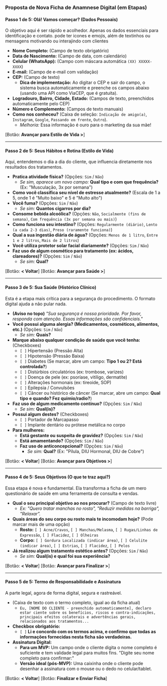

### Proposta de Nova Ficha de Anamnese Digital (em Etapas)

#### **Passo 1 de 5: Olá! Vamos começar? (Dados Pessoais)**

O objetivo aqui é ser rápido e acolhedor. Apenas os dados essenciais para identificação e contato. pode ter icones e emojis, além de textinhos ou mensagens motivando ou interajindo com clientes

* **Nome Completo:** (Campo de texto obrigatório)
* **Data de Nascimento:** (Campo de data, com calendário)
* **Celular (WhatsApp):** (Campo com máscara automática `(XX) XXXXX-XXXX`)
* **E-mail:** (Campo de e-mail com validação)
* **CEP:** (Campo de texto)
    * **Dica de implementação:** Ao digitar o CEP e sair do campo, o sistema busca automaticamente e preenche os campos abaixo (usando uma API como ViaCEP, que é gratuita).
* **Logradouro, Bairro, Cidade, Estado:** (Campos de texto, preenchidos automaticamente pelo CEP)
* **Número e Complemento:** (Campos de texto manuais)
* **Como nos conheceu?** (Caixa de seleção: `Indicação de amigo(a)`, `Instagram`, `Google`, `Passando em frente`, `Outro`).
    * *Melhoria:* Essa informação é ouro para o marketing da sua mãe!

[Botão: **Avançar para Estilo de Vida >**]

---

#### **Passo 2 de 5: Seus Hábitos e Rotina (Estilo de Vida)**

Aqui, entendemos o dia a dia do cliente, que influencia diretamente nos resultados dos tratamentos.

* **Pratica atividade física?** (Opções: `Sim` / `Não`)
    * *Se sim, aparece um novo campo:* **Qual tipo e com que frequência?** (Ex: "Musculação, 3x por semana")
* **Como você classifica seu nível de estresse atualmente?** (Escala de 1 a 5, onde 1 é "Muito baixo" e 5 é "Muito alto")
* **Você fuma?** (Opções: `Sim` / `Não`)
    * *Se sim:* **Quantos cigarros por dia?**
* **Consome bebida alcoólica?** (Opções: `Não`, `Socialmente (fins de semana)`, `Com frequência (3x por semana ou mais)`)
* **Como funciona seu intestino?** (Opções: `Regularmente (diário)`, `Lento (a cada 2-3 dias)`, `Preso (raramente funciona)`)
* **Qual a sua ingestão diária de água?** (Opções: `Menos de 1 litro`, `Entre 1 e 2 litros`, `Mais de 2 litros`)
* **Você utiliza protetor solar facial diariamente?** (Opções: `Sim` / `Não`)
* **Faz uso de algum cosmético para tratamento (ex: ácidos, clareadores)?** (Opções: `Sim` / `Não`)
    * *Se sim:* **Qual?**

[Botão: **< Voltar**] [Botão: **Avançar para Saúde >**]

---

#### **Passo 3 de 5: Sua Saúde (Histórico Clínico)**

Esta é a etapa mais crítica para a segurança do procedimento. O formato digital ajuda a não pular nada.

* **(Aviso no topo)** *"Sua segurança é nossa prioridade. Por favor, responda com atenção. Essas informações são confidenciais."*
* **Você possui alguma alergia? (Medicamentos, cosméticos, alimentos, etc.)** (Opções: `Sim` / `Não`)
    * *Se sim:* **Quais?**
* **Marque abaixo qualquer condição de saúde que você tenha:** (Checkboxes)
    * `[ ]` Hipertensão (Pressão Alta)
    * `[ ]` Hipotensão (Pressão Baixa)
    * `[ ]` Diabetes (Se marcar, abre um campo: **Tipo 1 ou 2? Está controlada?**)
    * `[ ]` Distúrbios circulatórios (ex: trombose, varizes)
    * `[ ]` Doença de pele (ex: psoríase, vitiligo, dermatite)
    * `[ ]` Alterações hormonais (ex: tireoide, SOP)
    * `[ ]` Epilepsia / Convulsões
    * `[ ]` Câncer ou histórico de câncer (Se marcar, abre um campo: **Qual tipo e quando? Fez quimio/radio?**)
* **Faz uso de algum medicamento contínuo?** (Opções: `Sim` / `Não`)
    * *Se sim:* **Qual(is)?**
* **Possui algum destes?** (Checkboxes)
    * `[ ]` Portador de Marcapasso
    * `[ ]` Implante dentário ou prótese metálica no corpo
* **Para mulheres:**
    * **Está gestante ou suspeita de gravidez?** (Opções: `Sim` / `Não`)
    * **Está amamentando?** (Opções: `Sim` / `Não`)
    * **Faz uso de anticoncepcional?** (Opções: `Sim` / `Não`)
        * *Se sim:* **Qual?** (Ex: "Pílula, DIU Hormonal, DIU de Cobre")

[Botão: **< Voltar**] [Botão: **Avançar para Objetivos >**]

---

#### **Passo 4 de 5: Seus Objetivos (O que te traz aqui?)**

Essa etapa é nova e fundamental. Ela transforma a ficha de um mero questionário de saúde em uma ferramenta de consulta e vendas.

* **Qual o seu principal objetivo ao nos procurar?** (Campo de texto livre)
    * *Ex: "Quero tratar manchas no rosto", "Reduzir medidas na barriga", "Relaxar".*
* **Quais áreas do seu corpo ou rosto mais te incomodam hoje?** (Pode marcar mais de uma opção)
    * **Rosto:** `[ ] Acne/Cravos`, `[ ] Manchas/Melasma`, `[ ] Rugas/Linhas de Expressão`, `[ ] Flacidez`, `[ ] Olheiras`
    * **Corpo:** `[ ] Gordura Localizada (indicar área)`, `[ ] Celulite (indicar área)`, `[ ] Estrias`, `[ ] Flacidez`, `[ ] Pelos`
* **Já realizou algum tratamento estético antes?** (Opções: `Sim` / `Não`)
    * *Se sim:* **Qual(is) e qual foi sua experiência?**

[Botão: **< Voltar**] [Botão: **Avançar para Finalizar >**]

---

#### **Passo 5 de 5: Termo de Responsabilidade e Assinatura**

A parte legal, agora de forma digital, segura e rastreável.

* (Caixa de texto com o termo completo, igual ao da ficha atual)
    * `Eu, [NOME DO CLIENTE - preenchido automaticamente], declaro estar ciente sobre os benefícios, riscos e contra-indicações, principais efeitos colaterais e advertências gerais, relacionados aos tratamentos...`
* **Checkbox obrigatório:**
    * `[ ]` **Li e concordo com os termos acima, e confirmo que todas as informações fornecidas nesta ficha são verdadeiras.**
* **Assinatura Digital:**
    * **Para um MVP:** Um campo onde o cliente digita o nome completo é suficiente e tem validade legal para muitos fins. "Digite seu nome completo para confirmar:"
    * **Versão ideal (pós-MVP):** Uma caixinha onde o cliente pode desenhar a assinatura com o mouse ou o dedo no celular/tablet.

[Botão: **< Voltar**] [Botão: **Finalizar e Enviar Ficha**]

